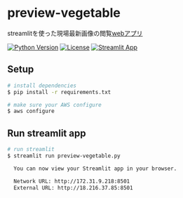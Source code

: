 # preview-vegetable
streamlitを使った現場最新画像の閲覧[webアプリ](http://18.216.37.85:8501)

  
[![Python Version](https://img.shields.io/badge/python-3.7%20%7C%203.8%20%7C%203.9-blue.svg)](#supported-python-versions)
[![License](https://img.shields.io/badge/License-MIT-informational.svg)](https://github.com/artefactory-global/streamlit_prophet/blob/main/LICENSE)
[![Streamlit App](https://static.streamlit.io/badges/streamlit_badge_black_white.svg)](http://18.216.37.85:8501)


## Setup

```bash
# install dependencies
$ pip install -r requirements.txt

# make sure your AWS configure
$ aws configure
```

## Run streamlit app

```bash
# run streamlit
$ streamlit run preview-vegetable.py

  You can now view your Streamlit app in your browser.

  Network URL: http://172.31.9.218:8501
  External URL: http://18.216.37.85:8501
```
